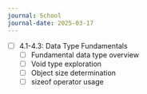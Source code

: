 ```yaml
---
journal: School
journal-date: 2025-03-17
---
```

 - [ ] 4.1-4.3: Data Type Fundamentals
	- [ ]  Fundamental data type overview
	- [ ]  Void type exploration
	- [ ]  Object size determination
	- [ ]  sizeof operator usage